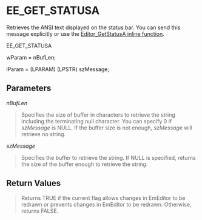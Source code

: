 # EE\_GET\_STATUSA

Retrieves the ANSI text displayed on the status bar. You can send this
message explicitly or use the [Editor\_GetStatusA inline function](../macro/editor_getstatusa).

EE\_GET\_STATUSA

wParam = nBufLen;

lParam = (LPARAM) (LPSTR) szMessage;

## Parameters

_nBufLen_

> Specifies the size of buffer in characters to retrieve the string including the terminating null character. You can specify 0 if _szMessage_ is NULL. If the buffer size is not enough, _szMessage_ will retrieve no string.

_szMessage_

> Specifies the buffer to retrieve the string. If NULL is specified, returns the size of the buffer enough to retrieve the string.

## Return Values

> Returns TRUE if the current flag allows changes in EmEditor to be redrawn or prevents changes in EmEditor to be redrawn. Otherwise, returns FALSE.